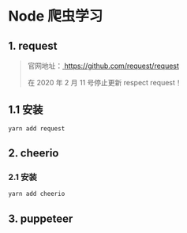 # Node 爬虫学习

## 1.  request

> 官网地址：[ https://github.com/request/request ]( https://github.com/request/request )
>
> 在 2020 年 2 月 11 号停止更新 respect request！

## 1.1  安装

```bash
yarn add request
```



##  2.  cheerio

### 2.1   安装

```bash
yarn add cheerio
```



## 3.  puppeteer